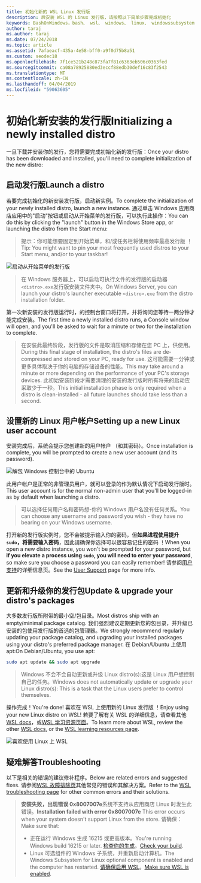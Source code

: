 ```yaml
---
title: 初始化新的 WSL Linux 发行版
description: 后安装 WSL 的 Linux 发行版，请按照以下简单步骤完成初始化
keywords: BashOnWindows，bash、 wsl、 windows、 linux、 windowssubsystem、 ubuntu、 debian、 suse、 windows 10 的 windows 子系统
author: taraj
ms.author: taraj
ms.date: 07/24/2018
ms.topic: article
ms.assetid: 7afaeacf-435a-4e58-bff0-a9f0d75b8a51
ms.custom: seodec18
ms.openlocfilehash: 7f1ce521b248c873fa7f81c6363eb506c0363fed
ms.sourcegitcommit: ca08a78925880ed3eccf88edb30def16c83f2543
ms.translationtype: MT
ms.contentlocale: zh-CN
ms.lasthandoff: 04/04/2019
ms.locfileid: "59063605"
---
```

# <a name="initializing-a-newly-installed-distro"></a><span data-ttu-id="3f581-104">初始化新安装的发行版</span><span class="sxs-lookup"><span data-stu-id="3f581-104">Initializing a newly installed distro</span></span>
<span data-ttu-id="3f581-105">一旦下载并安装你的发行，您将需要完成初始化新的发行版：</span><span class="sxs-lookup"><span data-stu-id="3f581-105">Once your distro has been downloaded and installed, you'll need to complete initialization of the new distro:</span></span>

## <a name="launch-a-distro"></a><span data-ttu-id="3f581-106">启动发行版</span><span class="sxs-lookup"><span data-stu-id="3f581-106">Launch a distro</span></span>
<span data-ttu-id="3f581-107">若要完成初始化的新安装发行版，启动新实例。</span><span class="sxs-lookup"><span data-stu-id="3f581-107">To complete the initialization of your newly installed distro, launch a new instance.</span></span> <span data-ttu-id="3f581-108">通过单击 Windows 应用商店应用中的"启动"按钮或启动从开始菜单的发行版，可以执行此操作：</span><span class="sxs-lookup"><span data-stu-id="3f581-108">You can do this by clicking the "launch" button in the Windows Store app, or launching the distro from the Start menu:</span></span>

> <span data-ttu-id="3f581-109">提示：你可能想要固定到开始菜单，和/或任务栏将使用频率最高发行版 ！</span><span class="sxs-lookup"><span data-stu-id="3f581-109">Tip: You might want to pin your most frequently used distros to your Start menu, and/or to your taskbar!</span></span>

![启动从开始菜单的发行版](media/start-menu.png)

> <span data-ttu-id="3f581-111">在 Windows 服务器上，可以启动可执行文件的发行版的启动器`<distro>.exe`发行版安装文件夹中。</span><span class="sxs-lookup"><span data-stu-id="3f581-111">On Windows Server, you can launch your distro's launcher executable `<distro>.exe` from the distro installation folder.</span></span>

<span data-ttu-id="3f581-112">第一次新安装的发行版运行时，的控制台窗口将打开，并将询问您等待一两分钟才能完成安装。</span><span class="sxs-lookup"><span data-stu-id="3f581-112">The first time a newly installed distro runs, a Console window will open, and you'll be asked to wait for a minute or two for the installation to complete.</span></span>

> <span data-ttu-id="3f581-113">在安装此最终阶段，发行版的文件是取消压缩和存储在您 PC 上，供使用。</span><span class="sxs-lookup"><span data-stu-id="3f581-113">During this final stage of installation, the distro's files are de-compressed and stored on your PC, ready for use.</span></span> <span data-ttu-id="3f581-114">这可能需要一分钟或更多具体取决于你的电脑的存储设备的性能。</span><span class="sxs-lookup"><span data-stu-id="3f581-114">This may take around a minute or more depending on the performance of your PC's storage devices.</span></span> <span data-ttu-id="3f581-115">此初始安装阶段才需要清理的安装的发行版时所有将来的启动应采取少于一秒。</span><span class="sxs-lookup"><span data-stu-id="3f581-115">This initial installation phase is only required when a distro is clean-installed - all future launches should take less than a second.</span></span>

## <a name="setting-up-a-new-linux-user-account"></a><span data-ttu-id="3f581-116">设置新的 Linux 用户帐户</span><span class="sxs-lookup"><span data-stu-id="3f581-116">Setting up a new Linux user account</span></span>

<span data-ttu-id="3f581-117">安装完成后，系统会提示您创建新的用户帐户 （和其密码）。</span><span class="sxs-lookup"><span data-stu-id="3f581-117">Once installation is complete, you will be prompted to create a new user account (and its password).</span></span> 

![解包 Windows 控制台中的 Ubuntu](media/UbuntuInstall.png)

<span data-ttu-id="3f581-119">此用户帐户是正常的非管理员用户，就可以登录的作为默认情况下启动发行版时。</span><span class="sxs-lookup"><span data-stu-id="3f581-119">This user account is for the normal non-admin user that you'll be logged-in as by default when launching a distro.</span></span>

> <span data-ttu-id="3f581-120">可以选择任何用户名和密码想-你的 Windows 用户名没有任何关系。</span><span class="sxs-lookup"><span data-stu-id="3f581-120">You can choose any username and password you wish - they have no bearing on your Windows username.</span></span> 

<span data-ttu-id="3f581-121">打开新的发行版实例时，您不会被提示输入你的密码，但**如果进程使用提升`sudo`，将需要输入密码**，因此请确保你选择可以很容易记住的密码 ！</span><span class="sxs-lookup"><span data-stu-id="3f581-121">When you open a new distro instance, you won't be prompted for your password, but **if you elevate a process using `sudo`, you will need to enter your password**, so make sure you choose a password you can easily remember!</span></span> <span data-ttu-id="3f581-122">请参阅[用户支持](user-support.md)的详细信息页。</span><span class="sxs-lookup"><span data-stu-id="3f581-122">See the [User Support](user-support.md) page for more info.</span></span>

## <a name="update--upgrade-your-distros-packages"></a><span data-ttu-id="3f581-123">更新和升级你的发行包</span><span class="sxs-lookup"><span data-stu-id="3f581-123">Update & upgrade your distro's packages</span></span>

<span data-ttu-id="3f581-124">大多数发行版所附带的最小空/包目录。</span><span class="sxs-lookup"><span data-stu-id="3f581-124">Most distros ship with an empty/minimal package catalog.</span></span> <span data-ttu-id="3f581-125">我们强烈建议定期更新您的包目录，并升级已安装的包使用发行版的首选的包管理器。</span><span class="sxs-lookup"><span data-stu-id="3f581-125">We strongly recommend regularly updating your package catalog, and upgrading your installed packages using your distro's preferred package manager.</span></span> <span data-ttu-id="3f581-126">在 Debian/Ubuntu 上使用 apt:</span><span class="sxs-lookup"><span data-stu-id="3f581-126">On Debian/Ubuntu, you use apt:</span></span>

```bash
sudo apt update && sudo apt upgrade
```

> <span data-ttu-id="3f581-127">Windows 不会不会自动更新或升级 Linux distro(s):这是 Linux 用户想控制自己的任务。</span><span class="sxs-lookup"><span data-stu-id="3f581-127">Windows does not automatically update or upgrade your Linux distro(s): This is a task that the Linux users prefer to control themselves.</span></span>

<span data-ttu-id="3f581-128">操作完成！</span><span class="sxs-lookup"><span data-stu-id="3f581-128">You're done!</span></span> <span data-ttu-id="3f581-129">喜欢在 WSL 上使用新的 Linux 发行版 ！</span><span class="sxs-lookup"><span data-stu-id="3f581-129">Enjoy using your new Linux distro on WSL!</span></span> <span data-ttu-id="3f581-130">若要了解有关 WSL 的详细信息，请查看其他[WSL docs](https://aka.ms/wsldocs)，或[WSL 学习资源页面](https://aka.ms/learnwsl)。</span><span class="sxs-lookup"><span data-stu-id="3f581-130">To learn more about WSL, review the other [WSL docs](https://aka.ms/wsldocs), or the [WSL learning resources page](https://aka.ms/learnwsl).</span></span>

![喜欢使用 Linux 上 WSL](media/linux-on-wsl.png)

## <a name="troubleshooting"></a><span data-ttu-id="3f581-132">疑难解答</span><span class="sxs-lookup"><span data-stu-id="3f581-132">Troubleshooting</span></span>

<span data-ttu-id="3f581-133">以下是相关的错误的建议修补程序。</span><span class="sxs-lookup"><span data-stu-id="3f581-133">Below are related errors and suggested fixes.</span></span> <span data-ttu-id="3f581-134">请参阅[WSL 故障排除页](troubleshooting.md)其他常见的错误和其解决方案。</span><span class="sxs-lookup"><span data-stu-id="3f581-134">Refer to the [WSL troubleshooting page](troubleshooting.md) for other common errors and their solutions.</span></span>

> <span data-ttu-id="3f581-135">**安装失败，出现错误 0x8007007e**系统不支持从应用商店 Linux 时发生此错误。</span><span class="sxs-lookup"><span data-stu-id="3f581-135">**Installation failed with error 0x8007007e** This error occurs when your system doesn't support Linux from the store.</span></span>  <span data-ttu-id="3f581-136">请确保：</span><span class="sxs-lookup"><span data-stu-id="3f581-136">Make sure that:</span></span>
> * <span data-ttu-id="3f581-137">正在运行 Windows 生成 16215 或更高版本。</span><span class="sxs-lookup"><span data-stu-id="3f581-137">You're running Windows build 16215 or later.</span></span> <span data-ttu-id="3f581-138">[检查你的生成](troubleshooting.md#check-your-build-number)。</span><span class="sxs-lookup"><span data-stu-id="3f581-138">[Check your build](troubleshooting.md#check-your-build-number).</span></span>
> * <span data-ttu-id="3f581-139">Linux 可选组件的 Windows 子系统，并重新启动计算机。</span><span class="sxs-lookup"><span data-stu-id="3f581-139">The Windows Subsystem for Linux optional component is enabled and the computer has restarted.</span></span>  <span data-ttu-id="3f581-140">[请确保启用 WSL](troubleshooting.md#confirm-wsl-is-enabled)。</span><span class="sxs-lookup"><span data-stu-id="3f581-140">[Make sure WSL is enabled](troubleshooting.md#confirm-wsl-is-enabled).</span></span>
